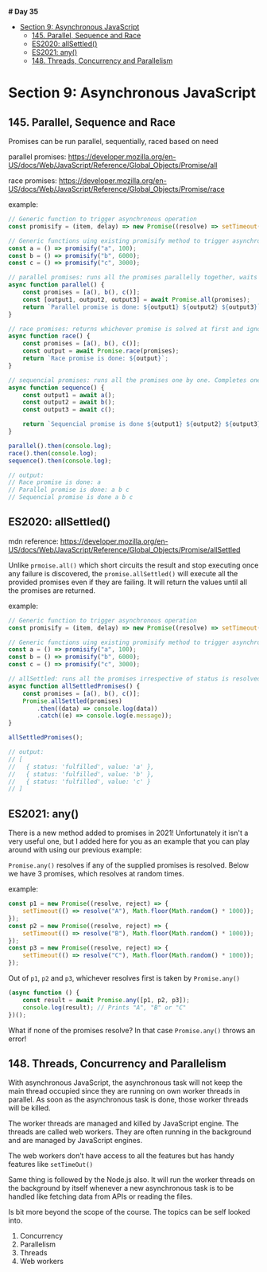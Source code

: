**# Day 35**

- [Section 9: Asynchronous JavaScript](#section-9-asynchronous-javascript)
  - [145. Parallel, Sequence and Race](#145-parallel-sequence-and-race)
  - [ES2020: allSettled()](#es2020-allsettled)
  - [ES2021: any()](#es2021-any)
  - [148. Threads, Concurrency and Parallelism](#148-threads-concurrency-and-parallelism)

# Section 9: Asynchronous JavaScript

## 145. Parallel, Sequence and Race

Promises can be run parallel, sequentially, raced based on need

parallel promises: https://developer.mozilla.org/en-US/docs/Web/JavaScript/Reference/Global_Objects/Promise/all

race promises: https://developer.mozilla.org/en-US/docs/Web/JavaScript/Reference/Global_Objects/Promise/race

example:

```jsx
// Generic function to trigger asynchronous operation
const promisify = (item, delay) => new Promise((resolve) => setTimeout(() => resolve(item), delay));

// Generic functions uing existing promisify method to trigger asynchronous task
const a = () => promisify("a", 100);
const b = () => promisify("b", 6000);
const c = () => promisify("c", 3000);

// parallel promises: runs all the promises parallelly together, waits for all to finish and returns after all of them are resolved
async function parallel() {
	const promises = [a(), b(), c()];
	const [output1, output2, output3] = await Promise.all(promises);
	return `Parallel promise is done: ${output1} ${output2} ${output3}`;
}

// race promises: returns whichever promise is solved at first and ignores other
async function race() {
	const promises = [a(), b(), c()];
	const output = await Promise.race(promises);
	return `Race promise is done: ${output}`;
}

// sequencial promises: runs all the promises one by one. Completes one first and then another
async function sequence() {
	const output1 = await a();
	const output2 = await b();
	const output3 = await c();

	return `Sequencial promise is done ${output1} ${output2} ${output3}`;
}

parallel().then(console.log);
race().then(console.log);
sequence().then(console.log);

// output:
// Race promise is done: a
// Parallel promise is done: a b c
// Sequencial promise is done a b c
```

## ES2020: allSettled()

mdn reference: https://developer.mozilla.org/en-US/docs/Web/JavaScript/Reference/Global_Objects/Promise/allSettled

Unlike `prmoise.all()` which short circuits the result and stop executing once any failure is discovered, the `promise.allSettled()` will execute all the provided promises even if they are failing. It will return the values until all the promises are returned.

example:

```jsx
// Generic function to trigger asynchronous operation
const promisify = (item, delay) => new Promise((resolve) => setTimeout(() => resolve(item), delay));

// Generic functions uing existing promisify method to trigger asynchronous task
const a = () => promisify("a", 100);
const b = () => promisify("b", 6000);
const c = () => promisify("c", 3000);

// allSettled: runs all the promises irrespective of status is resolved or rejected
async function allSettledPromises() {
	const promises = [a(), b(), c()];
	Promise.allSettled(promises)
		.then((data) => console.log(data))
		.catch((e) => console.log(e.message));
}

allSettledPromises();

// output:
// [
//   { status: 'fulfilled', value: 'a' },
//   { status: 'fulfilled', value: 'b' },
//   { status: 'fulfilled', value: 'c' }
// ]
```

## ES2021: any()

There is a new method added to promises in 2021! Unfortunately it isn't a very useful one, but I added here for you as an example that you can play around with using our previous example:

`Promise.any()` resolves if any of the supplied promises is resolved. Below we have 3 promises, which resolves at random times.

example:

```jsx
const p1 = new Promise((resolve, reject) => {
	setTimeout(() => resolve("A"), Math.floor(Math.random() * 1000));
});
const p2 = new Promise((resolve, reject) => {
	setTimeout(() => resolve("B"), Math.floor(Math.random() * 1000));
});
const p3 = new Promise((resolve, reject) => {
	setTimeout(() => resolve("C"), Math.floor(Math.random() * 1000));
});
```

Out of `p1`, `p2` and `p3`, whichever resolves first is taken by `Promise.any()`

```jsx
(async function () {
	const result = await Promise.any([p1, p2, p3]);
	console.log(result); // Prints "A", "B" or "C"
})();
```

What if none of the promises resolve? In that case `Promise.any()` throws an error!

## 148. Threads, Concurrency and Parallelism

With asynchronous JavaScript, the asynchronous task will not keep the main thread occupied since they are running on own worker threads in parallel. As soon as the asynchronous task is done, those worker threads will be killed.

The worker threads are managed and killed by JavaScript engine. The threads are called web workers. They are often running in the background and are managed by JavaScript engines.

The web workers don’t have access to all the features but has handy features like `setTimeOut()`

Same thing is followed by the Node.js also. It will run the worker threads on the background by itself whenever a new asynchronous task is to be handled like fetching data from APIs or reading the files.

Is bit more beyond the scope of the course. The topics can be self looked into.

1. Concurrency
2. Parallelism
3. Threads
4. Web workers
